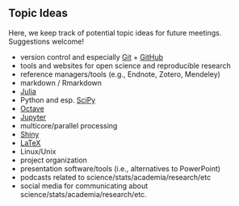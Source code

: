 ## Topic Ideas

Here, we keep track of potential topic ideas for future meetings. Suggestions welcome!

* version control and especially [Git](https://git-scm.com/) + [GitHub](https://github.com/)
* tools and websites for open science and reproducible research
* reference managers/tools (e.g., Endnote, Zotero, Mendeley)
* markdown / Rmarkdown
* [Julia](https://julialang.org/)
* Python and esp. [SciPy](https://www.scipy.org/)
* [Octave](https://www.gnu.org/software/octave/)
* [Jupyter](http://jupyter.org/)
* multicore/parallel processing
* [Shiny](https://shiny.rstudio.com/)
* [LaTeX](https://www.latex-project.org/)
* Linux/Unix
* project organization
* presentation software/tools (i.e., alternatives to PowerPoint)
* podcasts related to science/stats/academia/research/etc
* social media for communicating about science/stats/academia/research/etc.
